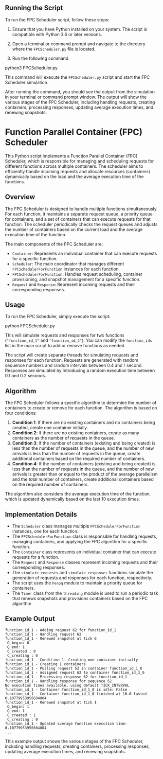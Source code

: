 ## Running the Script

To run the FPC Scheduler script, follow these steps:

1. Ensure that you have Python installed on your system. The script is compatible with Python 3.6 or later versions.

2. Open a terminal or command prompt and navigate to the directory where the `FPCScheduler.py` file is located.

3. Run the following command:

python3 FPCScheduler.py

This command will execute the `FPCScheduler.py` script and start the FPC Scheduler simulation.

After running the command, you should see the output from the simulation in your terminal or command prompt window. The output will show the various stages of the FPC Scheduler, including handling requests, creating containers, processing responses, updating average execution times, and renewing snapshots.


# Function Parallel Container (FPC) Scheduler

This Python script implements a Function Parallel Container (FPC) Scheduler, which is responsible for managing and scheduling requests for different functions across multiple containers. The scheduler aims to efficiently handle incoming requests and allocate resources (containers) dynamically based on the load and the average execution time of the functions.

## Overview

The FPC Scheduler is designed to handle multiple functions simultaneously. For each function, it maintains a separate request queue, a priority queue for containers, and a set of containers that can execute requests for that function. The scheduler periodically checks the request queues and adjusts the number of containers based on the current load and the average execution time of the function.

The main components of the FPC Scheduler are:

- `Container`: Represents an individual container that can execute requests for a specific function.
- `Scheduler`: The main coordinator that manages different `FPCSchedulerForFunction` instances for each function.
- `FPCSchedulerForFunction`: Handles request scheduling, container provisioning, and snapshot management for a specific function.
- `Request` and `Response`: Represent incoming requests and their corresponding responses.

## Usage

To run the FPC Scheduler, simply execute the script:


python FPCScheduler.py


This will simulate requests and responses for two functions (`"function_id_1"` and `"function_id_2"`). You can modify the `function_ids` list in the main script to add or remove functions as needed.

The script will create separate threads for simulating requests and responses for each function. Requests are generated with random sequence numbers and random intervals between 0.4 and 1 second. Responses are simulated by introducing a random execution time between 0.1 and 0.2 seconds.

## Algorithm

The FPC Scheduler follows a specific algorithm to determine the number of containers to create or remove for each function. The algorithm is based on four conditions:

1. **Condition 1**: If there are no existing containers and no containers being created, create one container initially.
2. **Condition 2**: If there are no existing containers, create as many containers as the number of requests in the queue.
3. **Condition 3**: If the number of containers (existing and being created) is less than the number of requests in the queue, and the number of new arrivals is less than the number of requests in the queue, create additional containers based on the required number of containers.
4. **Condition 4**: If the number of containers (existing and being created) is less than the number of requests in the queue, and the number of new arrivals is greater than or equal to the product of the average parallelism and the total number of containers, create additional containers based on the required number of containers.

The algorithm also considers the average execution time of the function, which is updated dynamically based on the last 10 execution times.

## Implementation Details

- The `Scheduler` class manages multiple `FPCSchedulerForFunction` instances, one for each function.
- The `FPCSchedulerForFunction` class is responsible for handling requests, managing containers, and applying the FPC algorithm for a specific function.
- The `Container` class represents an individual container that can execute requests for a function.
- The `Request` and `Response` classes represent incoming requests and their corresponding responses.
- The `simulate_requests` and `simulate_responses` functions simulate the generation of requests and responses for each function, respectively.
- The script uses the `heapq` module to maintain a priority queue for containers.
- The `Timer` class from the `threading` module is used to run a periodic task that renews snapshots and provisions containers based on the FPC algorithm.

## Example Output

```
function_id_1 - Adding request 62 for function_id_1
function_id_1 - Handling request 62
function_id_1 - Renewed snapshot at tick 0  
 Q_begin: 0  
 Q_end: 1  
 C_created : 0  
 C_creating : 0
function_id_1 - Condition 1: Creating one container initially
function_id_1 - Creating 1 containers
function_id_1 - Pulling request 62 in container function_id_1_0
function_id_1 - Assigned request 62 to container function_id_1_0
function_id_1 - Processing response 62 for function_id_1
function_id_1 - Handling response for sequence 62
No execution times available, using default TICK_INTERVAL
function_id_1 - Container function_id_1_0 is idle: False
function_id_1 - Container function_id_1_0 finished at 10.0 lasted 0.10779953956604004
function_id_1 - Renewed snapshot at tick 1  
 Q_begin: 1  
 Q_end: 1  
 C_created : 1  
 C_creating : 0
function_id_1 - Updated average function execution time: 0.10779953956604004
...
```

This example output shows the various stages of the FPC Scheduler, including handling requests, creating containers, processing responses, updating average execution times, and renewing snapshots.

